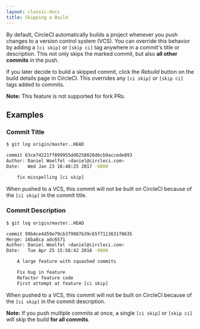 ```yaml
---
layout: classic-docs
title: Skipping a Build
---
```


By default,
CircleCI automatically builds a project
whenever you push changes to a version control system (VCS).
You can override this behavior
by adding a `[ci skip]` or `[skip ci]` tag
anywhere in a commit's title or description.
This not only skips the marked commit,
but also **all other commits** in the push.

If you later decide to build a skipped commit,
click the _Rebuild_ button on the build details page in CircleCI.
This overrides any `[ci skip]` or `[skip ci]` tags added to commits.

**Note:**
This feature is not supported for fork PRs.

## Examples

### Commit Title

```bash
$ git log origin/master..HEAD

commit 63ce74221ff899955dd6258020d6cb9accede893
Author: Daniel Woelfel <daniel@circleci.com>
Date:   Wed Jan 23 16:48:25 2017 -0800

    fix misspelling [ci skip]
```

When pushed to a VCS,
this commit will not be built on CircleCI
because of the `[ci skip]` in the commit title.

### Commit Description

```bash
$ git log origin/master..HEAD

commit 99b4ce4d59e79cb379987b39c65f7113631f0635
Merge: 16ba8ca adc6571
Author: Daniel Woelfel <daniel@circleci.com>
Date:   Tue Apr 25 15:56:42 2016 -0800

    A large feature with squashed commits

    Fix bug in feature
    Refactor feature code
    First attempt at feature [ci skip]
```

When pushed to a VCS,
this commit will not be built on CircleCI
because of the `[ci skip]` in the commit description.

**Note:**
If you push multiple commits at once,
a single `[ci skip]` or `[skip ci]` will skip the build **for all commits**.
